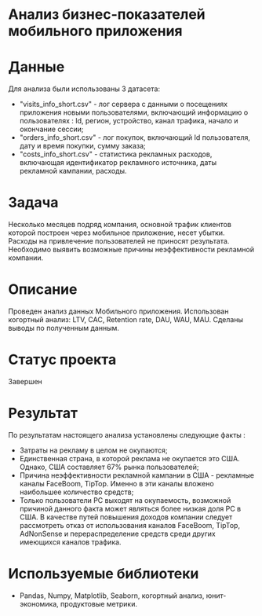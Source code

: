# Анализ бизнес-показателей мобильного приложения

# Данные 

Для анализа были использованы 3 датасета:

- "visits_info_short.csv" - лог сервера с данными о посещениях приложения новыми пользователями, включающий информацию о пользователях : Id, регион, устройство, канал трафика, начало и окончание сессии; 
- "orders_info_short.csv" - лог покупок, включающий Id пользователя, дату и время покупки, сумму заказа;
- "costs_info_short.csv" - статистика рекламных расходов, включающая идентификатор рекламного источника, даты рекламной кампании, расходы.

# Задача

Несколько месяцев подряд компания, основной трафик клиентов которой построен через мобильное приложение, несет убытки. Расходы на привлечение пользователей не приносят результата. Необходимо выявить возможные причины неэффективности рекламной компании.

# Описание 

Проведен анализ данных Мобильного приложения. Использован когортный анализ: LTV, CAC, Retention rate, DAU, WAU, MAU. Сделаны выводы по полученным данным.

# Статус проекта

Завершен

# Результат 

По результатам настоящего анализа установлены следующие факты : 
- Затраты на рекламу в целом не окупаются; 
- Единственная страна, в которой реклама не окупается это США. Однако, США составляет 67% рынка пользователей;
- Причина неэффективности рекламной кампании в США - рекламные каналы FaceBoom, TipTop. Именно в эти каналы вложено наибольшее количество средств;
- Только пользователи PC выходят на окупаемость, возможной причиной данного факта может являться более низкая доля PC в США.
В качестве путей повышения доходов компании следует рассмотреть отказ от использования каналов FaceBoom, TipTop, AdNonSense и перераспределение средств среди других имеющихся каналов трафика.

# Используемые библиотеки
- Pandas, Numpy, Matplotlib, Seaborn, когортный анализ, юнит-экономика, продуктовые метрики.
